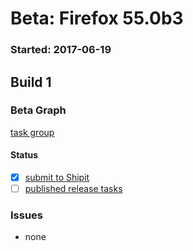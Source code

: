 # Beta: Firefox 55.0b3

### Started: 2017-06-19

## Build 1

### Beta Graph
[task group](https://tools.taskcluster.net/push-inspector/#/OZIjuOEIR8imjVjnrT3ocA)


#### Status
- [x] [submit to Shipit](https://wiki.mozilla.org/Release:Release_Automation_on_Mercurial:Starting_a_Release#Submit_to_Ship_It)
- [ ] [published release tasks](../how-tos/relpro.md#3-publish-release)

### Issues
- none


